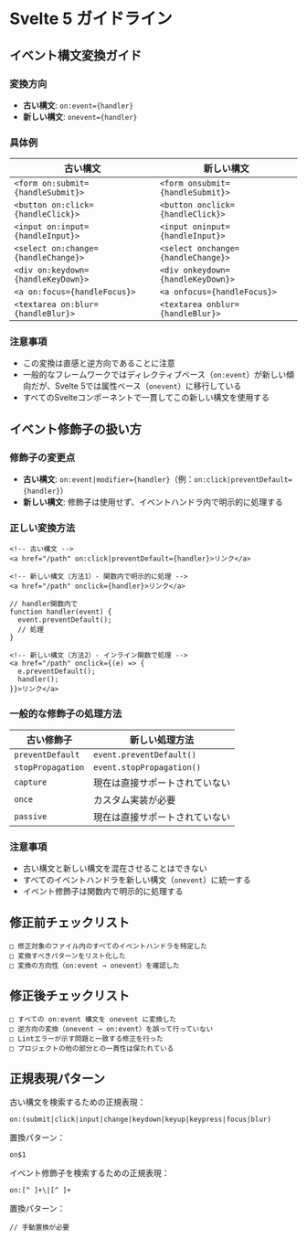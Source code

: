 # Svelte 5 ガイドライン

## イベント構文変換ガイド

### 変換方向
- **古い構文**: `on:event={handler}`
- **新しい構文**: `onevent={handler}`

### 具体例
| 古い構文 | 新しい構文 |
|---------|-----------|
| `<form on:submit={handleSubmit}>` | `<form onsubmit={handleSubmit}>` |
| `<button on:click={handleClick}>` | `<button onclick={handleClick}>` |
| `<input on:input={handleInput}>` | `<input oninput={handleInput}>` |
| `<select on:change={handleChange}>` | `<select onchange={handleChange}>` |
| `<div on:keydown={handleKeyDown}>` | `<div onkeydown={handleKeyDown}>` |
| `<a on:focus={handleFocus}>` | `<a onfocus={handleFocus}>` |
| `<textarea on:blur={handleBlur}>` | `<textarea onblur={handleBlur}>` |

### 注意事項
- この変換は直感と逆方向であることに注意
- 一般的なフレームワークではディレクティブベース（`on:event`）が新しい傾向だが、Svelte 5では属性ベース（`onevent`）に移行している
- すべてのSvelteコンポーネントで一貫してこの新しい構文を使用する

## イベント修飾子の扱い方

### 修飾子の変更点
- **古い構文**: `on:event|modifier={handler}`（例：`on:click|preventDefault={handler}`）
- **新しい構文**: 修飾子は使用せず、イベントハンドラ内で明示的に処理する

### 正しい変換方法

```svelte
<!-- 古い構文 -->
<a href="/path" on:click|preventDefault={handler}>リンク</a>

<!-- 新しい構文（方法1）- 関数内で明示的に処理 -->
<a href="/path" onclick={handler}>リンク</a>

// handler関数内で
function handler(event) {
  event.preventDefault();
  // 処理
}

<!-- 新しい構文（方法2）- インライン関数で処理 -->
<a href="/path" onclick={(e) => {
  e.preventDefault();
  handler();
}}>リンク</a>
```

### 一般的な修飾子の処理方法

| 古い修飾子 | 新しい処理方法 |
|-----------|--------------|
| `preventDefault` | `event.preventDefault()` |
| `stopPropagation` | `event.stopPropagation()` |
| `capture` | 現在は直接サポートされていない |
| `once` | カスタム実装が必要 |
| `passive` | 現在は直接サポートされていない |

### 注意事項
- 古い構文と新しい構文を混在させることはできない
- すべてのイベントハンドラを新しい構文（`onevent`）に統一する
- イベント修飾子は関数内で明示的に処理する

## 修正前チェックリスト

```
□ 修正対象のファイル内のすべてのイベントハンドラを特定した
□ 変換すべきパターンをリスト化した
□ 変換の方向性（on:event → onevent）を確認した
```

## 修正後チェックリスト

```
□ すべての on:event 構文を onevent に変換した
□ 逆方向の変換（onevent → on:event）を誤って行っていない
□ Lintエラーが示す問題と一致する修正を行った
□ プロジェクトの他の部分との一貫性は保たれている
```

## 正規表現パターン

古い構文を検索するための正規表現：
```
on:(submit|click|input|change|keydown|keyup|keypress|focus|blur)
```

置換パターン：
```
on$1
```

イベント修飾子を検索するための正規表現：
```
on:[^ ]+\|[^ ]+
```

置換パターン：
```
// 手動置換が必要
